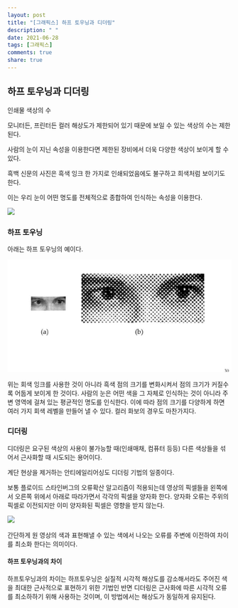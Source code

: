 ```yaml
---
layout: post
title: "[그래픽스] 하프 토우닝과 디더링"
description: " "
date: 2021-06-28
tags: [그래픽스]
comments: true
share: true
---
```


## 하프 토우닝과 디더링

인쇄물 색상의 수

모니터든, 프린터든 컬러 해상도가 제한되어 있기 때문에 보일 수 있는 색상의 수는 제한된다.

사람의 눈이 지닌 속성을 이용한다면 제한된 장비에서 더욱 다양한 색상이 보이게 할 수 있다.

흑백 신문의 사진은 흑색 잉크 한 가지로 인쇄되었음에도 불구하고 희색처럼 보이기도 한다.

이는 우리 눈이 어떤 명도를 전체적으로 종합하여 인식하는 속성을 이용한다.

<img src="https://post-phinf.pstatic.net/MjAxNjEwMjdfNDYg/MDAxNDc3NTUwNjUwOTY2.QrHVXq_V7ngyOi4mkVkgzPlKYb2oEZ7Zy_epdk7q3Zog._vAybbl2MIhK8Hi_s5owxZYbNR_7n7ZZ2hOcU10p1n0g.JPEG/0.jpg?type=w1200">

### 하프 토우닝

아래는 하프 토우닝의 예이다.

<img src="./하프토우닝.png">

위는 회색 잉크를 사용한 것이 아니라 흑색 점의 크기를 변화시켜서 점의 크기가 커질수록 어둡게 보이게 한 것이다. 사람의 눈은 어떤 색을 그 자체로 인식하는 것이 아니라 주변 영역에 걸쳐 있는 평균적인 명도를 인식한다. 이에 따라 점의 크기를 다양하게 하면 여러 가지 회색 레벨을 만들어 낼 수 있다. 컬러 화보의 경우도 마찬가지다.

### 디더링

디더링은 요구된 색상의 사용이 불가능할 때(인쇄매채, 컴퓨터 등등) 다른 색상들을 섞어서 근사화할 때 시도되는 용어이다.

계단 현상을 제거하는 안티에일리어싱도 디더링 기법의 일종이다.

보통 플로이드 스타인버그의 오류확산 알고리즘이 적용되는데 영상의 픽셀들을 왼쪽에서 오른쪽 위에서 아래로 따라가면서 각각의 픽셀을 양자화 한다. 양자화 오류는 주위의 픽셀로 이전되지만 이미 양자화된 픽셀은 영향을 받지 않는다.

<img src="https://encrypted-tbn0.gstatic.com/images?q=tbn:ANd9GcRgfuMSsFw09itzStZmnwGPoNTVkfuYkiLqrpR-dJCbsY12HvQn&s">

간단하게 원 영상의 색과 표현해낼 수 있는 색에서 나오는 오류를 주변에 이전하여 차이를 최소화 한다는 의미이다.

#### 하프 토우닝과의 차이

하프토우닝과의 차이는 하프토우닝은 실질적 시각적 해상도를 감소해서라도 주어진 색을 최대한 근사적으로 표현하기 위한 기법인 반면 디더링은 근사화에 따른 시각적 오류를 최소하하기 위해 사용하는 것이며, 이 방법에서는 해상도가 동일하게 유지된다.
